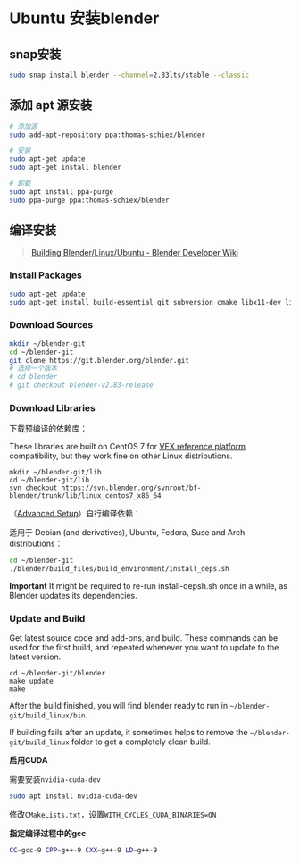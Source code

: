# Ubuntu 安装blender

## snap安装

```bash
sudo snap install blender --channel=2.83lts/stable --classic
```

## 添加 apt 源安装

```bash
# 添加源
sudo add-apt-repository ppa:thomas-schiex/blender

# 安装
sudo apt-get update
sudo apt-get install blender

# 卸载
sudo apt install ppa-purge
sudo ppa-purge ppa:thomas-schiex/blender
```

## 编译安装

> [Building Blender/Linux/Ubuntu - Blender Developer Wiki](https://wiki.blender.org/wiki/Building_Blender/Linux/Ubuntu)

### Install Packages

```bash
sudo apt-get update
sudo apt-get install build-essential git subversion cmake libx11-dev libxxf86vm-dev libxcursor-dev libxi-dev libxrandr-dev libxinerama-dev libglew-dev
```

### Download Sources

```bash
mkdir ~/blender-git
cd ~/blender-git
git clone https://git.blender.org/blender.git
# 选择一个版本
# cd blender
# git checkout blender-v2.83-release
```

### Download Libraries

下载预编译的依赖库：

These libraries are built on CentOS 7 for [VFX reference platform](https://vfxplatform.com/) compatibility, but they work fine on other Linux distributions.

```
mkdir ~/blender-git/lib
cd ~/blender-git/lib
svn checkout https://svn.blender.org/svnroot/bf-blender/trunk/lib/linux_centos7_x86_64
```

（[Advanced Setup](https://wiki.blender.org/wiki/Building_Blender/Linux/Ubuntu#Automatic_Dependency_Installation)）自行编译依赖：

适用于 Debian (and derivatives), Ubuntu, Fedora, Suse and Arch distributions：

```bash
cd ~/blender-git
./blender/build_files/build_environment/install_deps.sh
```

**Important** It might be required to re-run install-depsh.sh once in a while, as Blender updates its dependencies.

### Update and Build

Get latest source code and add-ons, and build. These commands can be used for the first build, and repeated whenever you want to update to the latest version.

```
cd ~/blender-git/blender
make update
make
```

After the build finished, you will find blender ready to run in `~/blender-git/build_linux/bin`.

If building fails after an update, it sometimes helps to remove the `~/blender-git/build_linux` folder to get a completely clean build.

**启用CUDA**

需要安装`nvidia-cuda-dev`

```bash
sudo apt install nvidia-cuda-dev
```

修改`CMakeLists.txt`，设置`WITH_CYCLES_CUDA_BINARIES=ON`

**指定编译过程中的gcc**

```bash
CC=gcc-9 CPP=g++-9 CXX=g++-9 LD=g++-9
```
